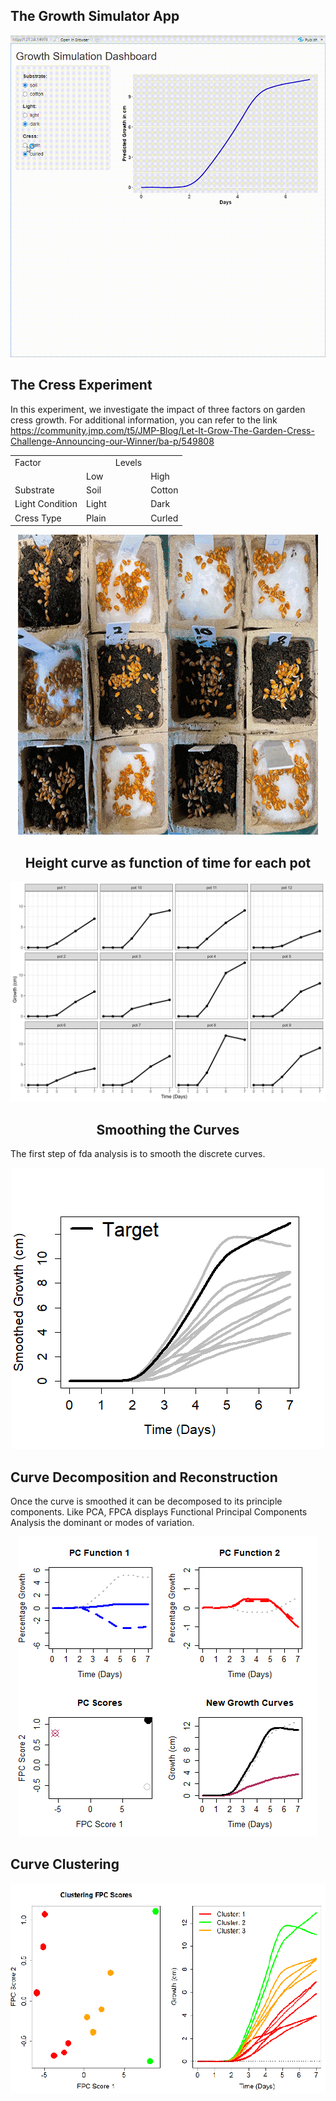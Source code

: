 ## The Growth Simulator App
<p align="center">
  <img src="App.gif">
</p>

## The Cress Experiment
In this experiment, we investigate the impact of three factors on garden cress growth.
For additional information, you can refer to the link https://community.jmp.com/t5/JMP-Blog/Let-It-Grow-The-Garden-Cress-Challenge-Announcing-our-Winner/ba-p/549808

<div align="center">

|       |       |          |       |
| -     | -     | -        | -     |
|Factor           |       | Levels   |       |
|                 |   Low  ||     High       |
|Substrate        |Soil    ||Cotton          |
|Light Condition  |Light   ||Dark            |
|Cress Type       |Plain   ||Curled          |

<div

<p align="center">
  <img src="The Garden Cress Challenge.gif">
</p>

## Height curve as function of time for each pot
<p align="center">
  <img src="Growth Data.png">
</p>

## Smoothing the Curves
<div style="text-align: left;">
  <p>The first step of fda analysis is to smooth the discrete curves. 
  </p>
  <p align="center">
  <img src="Rplot02.png">
</p>

## Curve Decomposition and Reconstruction
<div style="text-align: left;">
  <p>Once the curve is smoothed it can be decomposed to its principle components. Like PCA, FPCA displays Functional Principal Components Analysis the dominant or modes of variation.
  </p>
  <p align="center">
  <img src="curve-reconstruction.gif">
</p>

## Curve Clustering
<div style="text-align: left;">
  <p>
  </p>
  <p align="center">
  <img src="clustering_fpc_scores.png">
</p>